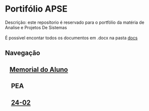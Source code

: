 # Portifólio APSE
 Descrição: este reposítorio é reservado para o portfólio da matéria de Analise e Projetos De Sistemas 
 <br><br>
 É possivel encontar todos os documentos em .docx na pasta [<ins>docs</ins>]($root$/../docs)

## Navegação
## &nbsp;&nbsp; [<ins>Memorial do Aluno</ins>]($root$/../Memorial%20do%20Aluno/Memorial.md)
## &nbsp; &nbsp; PEA
## &nbsp;&nbsp;&nbsp; [<ins>24-02</ins>]($root$/../Avalição%20do%20PEA/PEA-24-04.md)
